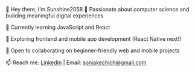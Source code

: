 👋 Hey there, I’m Sunshine2058
🎯 Passionate about computer science and building meaningful digital experiences

🧠 Currently learning JavaScript and React

🌱 Exploring frontend and mobile app development (React Native next!)

🤝 Open to collaborating on beginner-friendly web and mobile projects

📫 Reach me: [LinkedIn](linkedin.com/in/sonia-kechich-9a59b8265) | Email: soniakechich@gmail.com


<!---
Sunshine2058/Sunshine2058 is a ✨ special ✨ repository because its `README.md` (this file) appears on your GitHub profile.
You can click the Preview link to take a look at your changes.
--->
